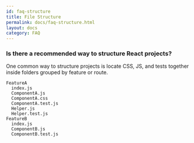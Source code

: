 ```yaml
---
id: faq-structure
title: File Structure
permalink: docs/faq-structure.html
layout: docs
category: FAQ
---
```


### Is there a recommended way to structure React projects?

One common way to structure projects is locate CSS, JS, and tests together inside folders grouped by feature or route.

```
FeatureA
  index.js
  ComponentA.js
  ComponentA.css
  ComponentA.test.js
  Helper.js
  Helper.test.js
FeatureB
  index.js
  ComponentB.js
  ComponentB.test.js
```
